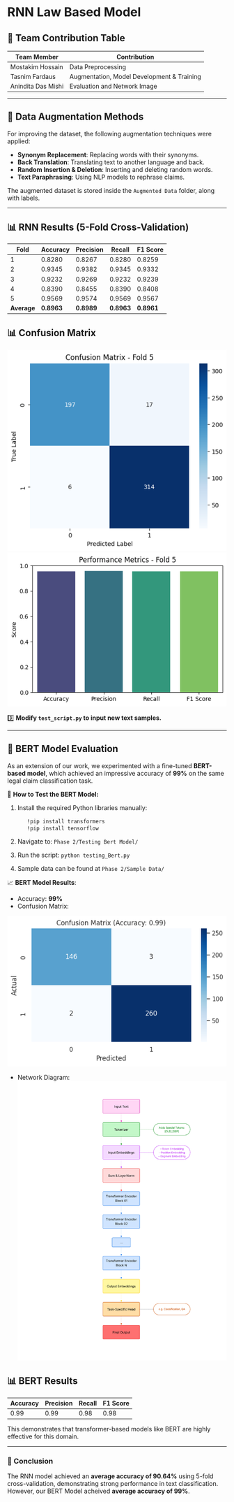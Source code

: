 # RNN Law Based Model

## 📌 Team Contribution Table

| Team Member | Contribution |
|-------------|-------------|
| Mostakim Hossain    | Data Preprocessing |
| Tasnim Fardaus    | Augmentation, Model Development & Training |
| Anindita Das Mishi   | Evaluation and Network Image |

---

## 📝 Data Augmentation Methods
For improving the dataset, the following augmentation techniques were applied:
- **Synonym Replacement**: Replacing words with their synonyms.
- **Back Translation**: Translating text to another language and back.
- **Random Insertion & Deletion**: Inserting and deleting random words.
- **Text Paraphrasing**: Using NLP models to rephrase claims.

The augmented dataset is stored inside the `Augmented Data` folder, along with labels.

---

## 📊 RNN Results (5-Fold Cross-Validation)

| Fold | Accuracy | Precision | Recall | F1 Score |
|------|----------|------------|--------|----------|
| 1    | 0.8280   | 0.8267     | 0.8280 | 0.8259   |
| 2    | 0.9345   | 0.9382     | 0.9345 | 0.9332   |
| 3    | 0.9232   | 0.9269     | 0.9232 | 0.9239   |
| 4    | 0.8390   | 0.8455     | 0.8390 | 0.8408   |
| 5    | 0.9569   | 0.9574     | 0.9569 | 0.9567   |
| **Average** | **0.8963** | **0.8989** | **0.8963** | **0.8961** |


## 📊 Confusion Matrix

![Confusion Matrix](Figures/Confusion_Matrix.png)
![Performance Metrics](Figures/Performance_Metrics.png)


3️⃣ **Modify `test_script.py` to input new text samples.**

---

## 🤖 BERT Model Evaluation

As an extension of our work, we experimented with a fine-tuned **BERT-based model**, which achieved an impressive accuracy of **99%** on the same legal claim classification task.

📌 **How to Test the BERT Model:**
1. Install the required Python libraries manually:
   ```
      !pip install transformers
      !pip install tensorflow
   ```
      
3. Navigate to: ```Phase 2/Testing Bert Model/```
4. Run the script: ```python testing_Bert.py```
5. Sample data can be found at ```Phase 2/Sample Data/```


📈 **BERT Model Results**:
- Accuracy: **99%**
- Confusion Matrix:

![BERT Confusion Matrix](Figures/BERT_Confusion_Matrix.png)  

- Network Diagram:
![BERT Network Diagram](<Phase 2/Bert_Model_Network.PNG>)

## 📊 BERT Results

| Accuracy | Precision | Recall | F1 Score |
|----------|------------|--------|----------|
| 0.99   | 0.99    | 0.98 | 0.98   |


This demonstrates that transformer-based models like BERT are highly effective for this domain.

---


### 🎯 Conclusion
The RNN model achieved an **average accuracy of 90.64%** using 5-fold cross-validation, demonstrating strong performance in text classification.
However, our BERT Model acheived **average accuracy of 99%**.

